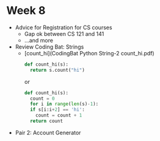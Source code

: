 # Week 8

- Advice for Registration for CS courses
  - Gap ok between CS 121 and 141
  - ...and more
- Review Coding Bat: Strings
  - [count_hi](CodingBat Python String-2 count_hi.pdf)
    ```python
    def count_hi(s):
      return s.count("hi")
    ```
    or
    ```python
    def count_hi(s):
      count = 0
      for i in range(len(s)-1):
      if s[i:i+2] == 'hi':
        count = count + 1
      return count
    ```
- Pair 2: Account Generator
